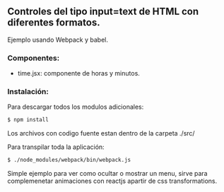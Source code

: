 ## Controles del tipo input=text de HTML con diferentes formatos.

Ejemplo usando Webpack y babel.

### Componentes:
- time.jsx: componente de horas y minutos.

### Instalación:

Para descargar todos los modulos adicionales:
```sh
$ npm install
```
Los archivos con codigo fuente estan dentro de la carpeta ./src/

Para transpilar toda la aplicación:
```sh
$ ./node_modules/webpack/bin/webpack.js
```
Simple ejemplo para ver como ocultar o mostrar un menu, sirve para complemenetar animaciones con reactjs apartir de css transformations.
